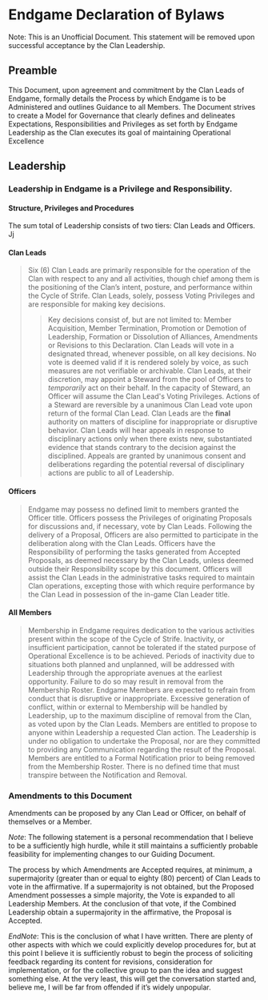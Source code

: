 # Endgame Declaration of Bylaws

Note: This is an Unofficial Document. This statement will be removed upon successful acceptance by the Clan Leadership.

## Preamble

This Document, upon agreement and commitment by the Clan Leads of Endgame, formally details the Process by which Endgame is to be Administered and outlines Guidance to all Members. The Document strives to create a Model for Governance that clearly defines and delineates Expectations, Responsibilities and Privileges as set forth by Endgame Leadership as the Clan executes its goal of maintaining Operational Excellence

## Leadership
### Leadership in Endgame is a Privilege and Responsibility.

#### Structure, Privileges and Procedures

The sum total of Leadership consists of two tiers: Clan Leads and Officers.
Jj
#### Clan Leads
> Six (6) Clan Leads are primarily responsible for the operation of the Clan with respect to any and all activities, though chief among them is the positioning of the Clan’s intent, posture, and performance within the Cycle of Strife.
> Clan Leads, solely, possess Voting Privileges and are responsible for making key decisions.
>> Key decisions consist of, but are not limited to: Member Acquisition, Member Termination, Promotion or Demotion of Leadership, Formation or Dissolution of Alliances, Amendments or Revisions to this Declaration.
> Clan Leads will vote in a designated thread, whenever possible, on all key decisions. No vote is deemed valid if it is rendered solely by voice, as such measures are not verifiable or archivable.
> Clan Leads, at their discretion, may appoint a Steward from the pool of Officers to *temporarily* act on their behalf. 
> In the capacity of Steward, an Officer will assume the Clan Lead's Voting Privileges. 
>> Actions of a Steward are reversible by a unanimous Clan Lead vote upon return of the formal Clan Lead.
> Clan Leads are the **final** authority on matters of discipline for inappropriate or disruptive behavior.
> Clan Leads will hear appeals in response to disciplinary actions only when there exists new, substantiated evidence that stands contrary to the decision against the disciplined.
> Appeals are granted by unanimous consent and deliberations regarding the potential reversal of disciplinary actions are public to all of Leadership.

#### Officers
> Endgame may possess no defined limit to members granted the Officer title. 
> Officers possess the Privileges of originating Proposals for discussions and, if necessary, vote by Clan Leads.
> Following the delivery of a Proposal, Officers are also permitted to participate in the deliberation along with the Clan Leads.
> Officers have the Responsibility of performing the tasks generated from Accepted Proposals, as deemed necessary by the Clan Leads, unless deemed outside their Responsibility scope by this document.
> Officers will assist the Clan Leads in the administrative tasks required to maintain Clan operations, excepting those with which require performance by the Clan Lead in possession of the in-game Clan Leader title.

#### All Members
> Membership in Endgame requires dedication to the various activities present within the scope of the Cycle of Strife. Inactivity, or insufficient participation, cannot be tolerated if the stated purpose of Operational Excellence is to be achieved.
> Periods of inactivity due to situations both planned and unplanned, will be addressed with Leadership through the appropriate avenues at the earliest opportunity. Failure to do so may result in removal from the Membership Roster.
> Endgame Members are expected to refrain from conduct that is disruptive or inappropriate. Excessive generation of conflict, within or external to Membership will be handled by Leadership, up to the maximum discipline of removal from the Clan, as voted upon by the Clan Leads.
> Members are entitled to propose to anyone within Leadership a requested Clan action. The Leadership is under no obligation to undertake the Proposal, nor are they committed to providing any Communication regarding the result of the Proposal.
> Members are entitled to a Formal Notification prior to being removed from the Membership Roster. There is no defined time that must transpire between the Notification and Removal.

### Amendments to this Document
Amendments can be proposed by any Clan Lead or Officer,  on behalf of themselves or a Member. 

_Note_: The following statement is a personal recommendation that I believe to be a sufficiently high hurdle, while it still maintains a sufficiently probable feasibility for implementing changes to our Guiding Document.

The process by which Amendments are Accepted requires, at minimum, a supermajority (greater than or equal to eighty (80) percent) of Clan Leads to vote in the affirmative. If a supermajority is not obtained, but the Proposed Amendment possesses a simple majority, the Vote is expanded to all Leadership Members. At the conclusion of that vote, if the Combined Leadership obtain a supermajority in the affirmative, the Proposal is Accepted.

_EndNote_: This is the conclusion of what I have written. There are plenty of other aspects with which we could explicitly develop procedures for, but at this point I believe it is sufficiently robust to begin the process of soliciting feedback regarding its content for revisions, consideration for implementation, or for the collective group to pan the idea and suggest something else. At the very least, this will get the conversation started and, believe me, I will be far from offended if it’s widely unpopular.